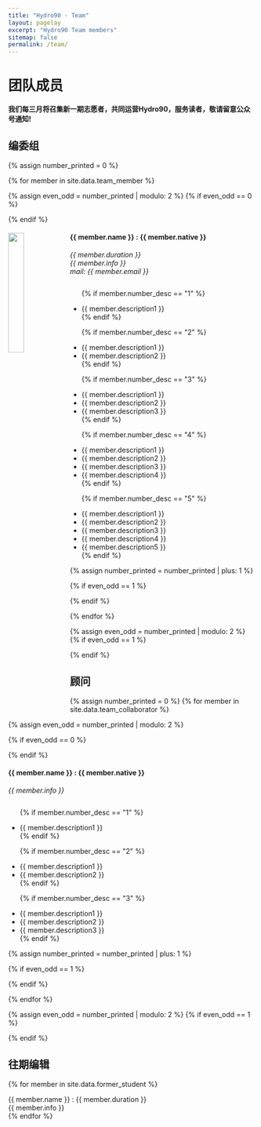 ```yaml
---
title: "Hydro90 - Team"
layout: pagelay
excerpt: "Hydro90 Team members"
sitemap: false
permalink: /team/
---
```


# 团队成员

 **我们每三月将召集新一期志愿者，共同运营Hydro90，服务读者，敬请留意公众号通知!**

## 编委组


{% assign number_printed = 0 %}

{% for member in site.data.team_member %}

{% assign even_odd = number_printed | modulo: 2 %}
{% if even_odd == 0 %}
<div class="row">
{% endif %}

<div class="col-sm-6 clearfix">
  <img src="{{ site.url }}{{ site.baseurl }}/images/teampic/{{ member.photo }}" class="img-responsive" width="25%" style="float: left" />
  <h4>{{ member.name }} : {{ member.native }} </h4>
  <i>{{ member.duration }} <br> {{ member.info }} <br>mail: {{ member.email }} </i>

<ul style="overflow: hidden">

  {% if member.number_desc == "1" %}
  <li> {{ member.description1 }} </li>
  {% endif %}

  {% if member.number_desc == "2" %}
  <li> {{ member.description1 }} </li>
  <li> {{ member.description2 }} </li>
  {% endif %}

  {% if member.number_desc == "3" %}
  <li> {{ member.description1 }} </li>
  <li> {{ member.description2 }} </li>
  <li> {{ member.description3 }} </li>
  {% endif %}

  {% if member.number_desc == "4" %}
  <li> {{ member.description1 }} </li>
  <li> {{ member.description2 }} </li>
  <li> {{ member.description3 }} </li>
  <li> {{ member.description4 }} </li>
  {% endif %}

  {% if member.number_desc == "5" %}
  <li> {{ member.description1 }} </li>
  <li> {{ member.description2 }} </li>
  <li> {{ member.description3 }} </li>
  <li> {{ member.description4 }} </li>
  <li> {{ member.description5 }} </li>
  {% endif %}

  </ul>
</div>

{% assign number_printed = number_printed | plus: 1 %}

{% if even_odd == 1 %}
</div>
{% endif %}

{% endfor %}

{% assign even_odd = number_printed | modulo: 2 %}
{% if even_odd == 1 %}
</div>
{% endif %}


## 顾问

{% assign number_printed = 0 %}
{% for member in site.data.team_collaborator %}

{% assign even_odd = number_printed | modulo: 2 %}

{% if even_odd == 0 %}
<div class="row">
{% endif %}

<div class="col-sm-6 clearfix">
  <h4>{{ member.name }} : {{ member.native }}</h4>
  <i> {{ member.info }}</i>
  <ul style="overflow: hidden">

  {% if member.number_desc == "1" %}
  <li> {{ member.description1 }} </li>
  {% endif %}

  {% if member.number_desc == "2" %}
  <li> {{ member.description1 }} </li>
  <li> {{ member.description2 }} </li>
  {% endif %}

  {% if member.number_desc == "3" %}
  <li> {{ member.description1 }} </li>
  <li> {{ member.description2 }} </li>
  <li> {{ member.description3 }} </li>
  {% endif %}

  </ul>
</div>

{% assign number_printed = number_printed | plus: 1 %}

{% if even_odd == 1 %}
</div>
{% endif %}

{% endfor %}

{% assign even_odd = number_printed | modulo: 2 %}
{% if even_odd == 1 %}
</div>
{% endif %}

## 往期编辑
<div class="row">

{% for member in site.data.former_student %}
<div class="col-sm-4 clearfix">
{{ member.name }} : {{ member.duration }} <br/> {{ member.info }}
</div>
{% endfor %}

</div>


